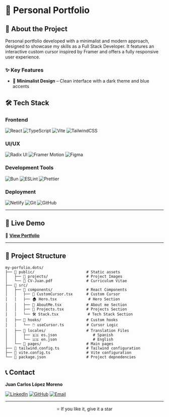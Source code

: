 # 💼 Personal Portfolio

## 🎯 About the Project

Personal portfolio developed with a minimalist and modern approach, designed to showcase my skills as a Full Stack Developer. It features an interactive custom cursor inspired by Framer and offers a fully responsive user experience.

### ✨ Key Features

- 🎨 **Minimalist Design** – Clean interface with a dark theme and blue accents

## 🛠️ Tech Stack

### Frontend

![React](https://img.shields.io/badge/React-%2320232a.svg?style=flat&logo=react&logoColor=%2361DAFB)
![TypeScript](https://img.shields.io/badge/TypeScript-%23007ACC.svg?style=flat&logo=typescript&logoColor=white)
![Vite](https://img.shields.io/badge/Vite-%23646CFF.svg?style=flat&logo=vite&logoColor=white)
![TailwindCSS](https://img.shields.io/badge/TailwindCSS-%2338B2AC.svg?style=flat&logo=tailwind-css&logoColor=white)

### UI/UX

![Radix UI](https://img.shields.io/badge/Radix%20UI-161618.svg?style=flat&logo=radix-ui&logoColor=white)
![Framer Motion](https://img.shields.io/badge/Framer%20Motion-black?style=flat&logo=framer&logoColor=blue)
![Figma](https://img.shields.io/badge/Figma-%23F24E1E.svg?style=flat&logo=figma&logoColor=white)

### Development Tools 

![Bun](https://img.shields.io/badge/Bun-%23000000.svg?style=flat&logo=bun&logoColor=white)
![ESLint](https://img.shields.io/badge/ESLint-4B3263?style=flat&logo=eslint&logoColor=white)
![Prettier](https://img.shields.io/badge/Prettier-%23F7B93E.svg?style=flat&logo=prettier&logoColor=black)

### Deployment

![Netlify](https://img.shields.io/badge/Netlify-%23000000.svg?style=flat&logo=netlify&logoColor=#00C7B7)
![Git](https://img.shields.io/badge/Git-%23F05033.svg?style=flat&logo=git&logoColor=white)
![GitHub](https://img.shields.io/badge/GitHub-%23121011.svg?style=flat&logo=github&logoColor=white)

---

## 🚀 Live Demo

🔗 **[View Portfolio](https://juancarloslopezmoreno.netlify.app/)**

---

## 📂 Project Structure

```
my-porfolio.dots/
├── 📁 public/                       # Static assets
│   ├── 📁 projects/                 # Project Images
│   └── 📄 CV-Juan.pdf               # Curriculum Vitae
├── 📁 src/
│   ├── 📁 components/               # React Components
│   │   ├── 🎨 CustomCursor.tsx      # Custom Cursor
│   │   ├── 🏠 Hero.tsx              # Hero Section
│   │   ├── 👤 AboutMe.tsx           # About me Section
│   │   ├── 🚀 Projects.tsx          # Projects Section 
│   │   └── 🛠️ Stack.tsx             # Tech Stack Section
│   ├── 📁 hooks/                    # Custom hooks
│   │   └── 🖱️ useCursor.ts          # Cursor Logic
│   ├── 📁 locales/                  # Translation Files
│   │   ├── 🇪🇸 es.json                # Spanish
│   │   └── 🇺🇸 en.json                # English
│   └── 📁 pages/                    # Main pages
├── 📄 tailwind.config.ts            # Tailwind configuration
├── 📄 vite.config.ts                # Vite configuration
└── 📄 package.json                  # Project depnedencies

```

## 📞 Contact

**Juan Carlos López Moreno**

[![LinkedIn](https://img.shields.io/badge/LinkedIn-%230077B5.svg?style=flat&logo=linkedin&logoColor=white)](https://www.linkedin.com/in/juan-carlos-lopez-moreno-9a29b0299/)
[![GitHub](https://img.shields.io/badge/GitHub-%23121011.svg?style=flat&logo=github&logoColor=white)](https://github.com/juanchopi37)
[![Email](https://img.shields.io/badge/ProtonMail-8B89CC?style=flat&logo=protonmail&logoColor=white)](juancarloslopezmoreno@proton.me)


---

<div align="center">
  <p>⭐ If you like it, give it a star</p>
</div>
